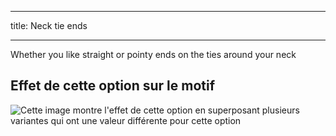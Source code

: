 ***

title: Neck tie ends

***

Whether you like straight or pointy ends on the ties around your neck

## Effet de cette option sur le motif

![Cette image montre l'effet de cette option en superposant plusieurs variantes qui ont une valeur différente pour cette option](bee_necktieends_sample.svg "Effet de cette option sur le motif")
